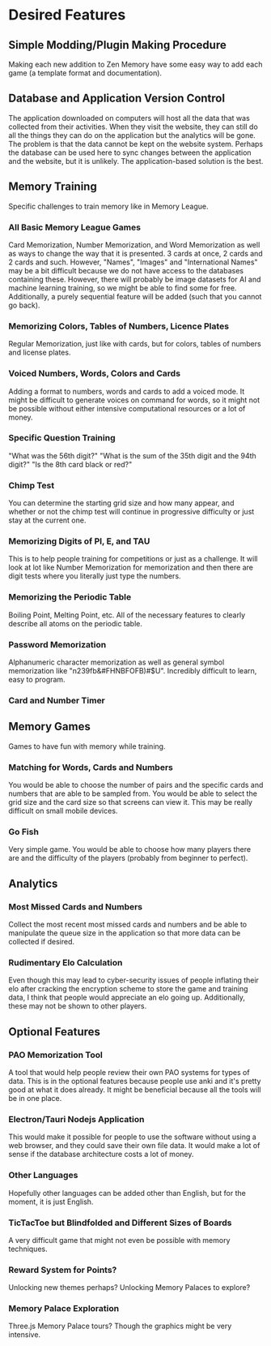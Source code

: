 # Desired Features

## Simple Modding/Plugin Making Procedure
Making each new addition to Zen Memory have some easy way to add each game (a template format and documentation).


## Database and Application Version Control
The application downloaded on computers will host all the data that was collected from their activities. When they visit the website, they can still do all the things they can do on the application but the analytics will be gone. The problem is that the data cannot be kept on the website system. Perhaps the database can be used here to sync changes between the application and the website, but it is unlikely. The application-based solution is the best.

## Memory Training

Specific challenges to train memory like in Memory League.

### All Basic Memory League Games
Card Memorization, Number Memorization, and Word Memorization as well as ways to change the way that it is presented. 3 cards at once, 2 cards and 2 cards and such. However, "Names", "Images" and "International Names" may be a bit difficult because we do not have access to the databases containing these. However, there will probably be image datasets for AI and machine learning training, so we might be able to find some for free. Additionally, a purely sequential feature will be added (such that you cannot go back).

### Memorizing Colors, Tables of Numbers, Licence Plates
Regular Memorization, just like with cards, but for colors, tables of numbers and license plates.

### Voiced Numbers, Words, Colors and Cards
Adding a format to numbers, words and cards to add a voiced mode. It might be difficult to generate voices on command for words, so it might not be possible without either intensive computational resources or a lot of money.

### Specific Question Training
"What was the 56th digit?" "What is the sum of the 35th digit and the 94th digit?" "Is the 8th card black or red?" 



### Chimp Test
You can determine the starting grid size and how many appear, and whether or not the chimp test will continue in progressive difficulty or just stay at the current one.

### Memorizing Digits of PI, E, and TAU
This is to help people training for competitions or just as a challenge. It will look at lot like Number Memorization for memorization and then there are digit tests where you literally just type the numbers.

### Memorizing the Periodic Table
Boiling Point, Melting Point, etc. All of the necessary features to clearly describe all atoms on the periodic table.

### Password Memorization
Alphanumeric character memorization as well as general symbol memorization like "n239fb&#FHNBFOFB)#$U". Incredibly difficult to learn, easy to program.

### Card and Number Timer


## Memory Games 

Games to have fun with memory while training.

### Matching for Words, Cards and Numbers
You would be able to choose the number of pairs and the specific cards and numbers that are able to be sampled from. You would be able to select the grid size and the card size so that screens can view it. This may be really difficult on small mobile devices.

### Go Fish
Very simple game. You would be able to choose how many players there are and the difficulty of the players (probably from beginner to perfect).


## Analytics

### Most Missed Cards and Numbers
Collect the most recent most missed cards and numbers and be able to manipulate the queue size in the application so that more data can be collected if desired.

### Rudimentary Elo Calculation
Even though this may lead to cyber-security issues of people inflating their elo after cracking the encryption scheme to store the game and training data, I think that people would appreciate an elo going up. Additionally, these may not be shown to other players.


## Optional Features

### PAO Memorization Tool
A tool that would help people review their own PAO systems for types of data. This is in the optional features because people use anki and it's pretty good at what it does already. It might be beneficial because all the tools will be in one place.

### Electron/Tauri Nodejs Application
This would make it possible for people to use the software without using a web browser, and they could save their own file data. It would make a lot of sense if the database architecture costs a lot of money.

### Other Languages
Hopefully other languages can be added other than English, but for the moment, it is just English.

### TicTacToe but Blindfolded and Different Sizes of Boards 
A very difficult game that might not even be possible with memory techniques.

### Reward System for Points?
Unlocking new themes perhaps? Unlocking Memory Palaces to explore?

### Memory Palace Exploration
Three.js Memory Palace tours? Though the graphics might be very intensive. 